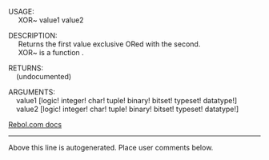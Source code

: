 USAGE:  
&nbsp;&nbsp;&nbsp;&nbsp;&nbsp;XOR~&nbsp;value1&nbsp;value2&nbsp;  
  
DESCRIPTION:  
&nbsp;&nbsp;&nbsp;&nbsp;&nbsp;Returns&nbsp;the&nbsp;first&nbsp;value&nbsp;exclusive&nbsp;ORed&nbsp;with&nbsp;the&nbsp;second.  
&nbsp;&nbsp;&nbsp;&nbsp;&nbsp;XOR~&nbsp;is&nbsp;a&nbsp;function&nbsp;.  
  
RETURNS:  
&nbsp;&nbsp;&nbsp;&nbsp;(undocumented)  
  
ARGUMENTS:  
&nbsp;&nbsp;&nbsp;&nbsp;value1&nbsp;[logic!&nbsp;integer!&nbsp;char!&nbsp;tuple!&nbsp;binary!&nbsp;bitset!&nbsp;typeset!&nbsp;datatype!]  
&nbsp;&nbsp;&nbsp;&nbsp;value2&nbsp;[logic!&nbsp;integer!&nbsp;char!&nbsp;tuple!&nbsp;binary!&nbsp;bitset!&nbsp;typeset!&nbsp;datatype!]  

[Rebol.com docs](http://www.rebol.com/r3/docs/functions/xor~.html)
___
Above this line is autogenerated. Place user comments below.